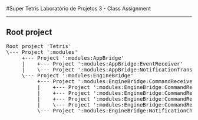 #Super Tetris
Laboratório de Projetos 3 - Class Assignment

---
Root project
---
<pre>
Root project 'Tetris'
\--- Project ':modules'
     +--- Project ':modules:AppBridge'
     |    +--- Project ':modules:AppBridge:EventReceiver'
     |    \--- Project ':modules:AppBridge:NotificationTransmiter'
     \--- Project ':modules:EngineBridge'
          +--- Project ':modules:EngineBridge:CommandReceiver'
          |    +--- Project ':modules:EngineBridge:CommandReceiver:AppConnector'
          |    +--- Project ':modules:EngineBridge:CommandReceiver:CommandRouter'
          |    +--- Project ':modules:EngineBridge:CommandReceiver:EngineCommander'
          |    \--- Project ':modules:EngineBridge:CommandReceiver:OpenCVConnector'
          \--- Project ':modules:EngineBridge:NotificationChannel'
</pre>
